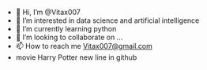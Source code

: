 - 👋 Hi, I’m @Vitax007
- 👀 I’m interested in data science and artificial intelligence
- 🌱 I’m currently learning python
- 💞️ I’m looking to collaborate on ...
- 📫 How to reach me Vitax007@gmail.com
- movie Harry Potter
new line in github
<!---
Vitax007/Vitax007 is a ✨ special ✨ repository because its `README.md` (this file) appears on your GitHub profile.
You can click the Preview link to take a look at your changes.
--->
